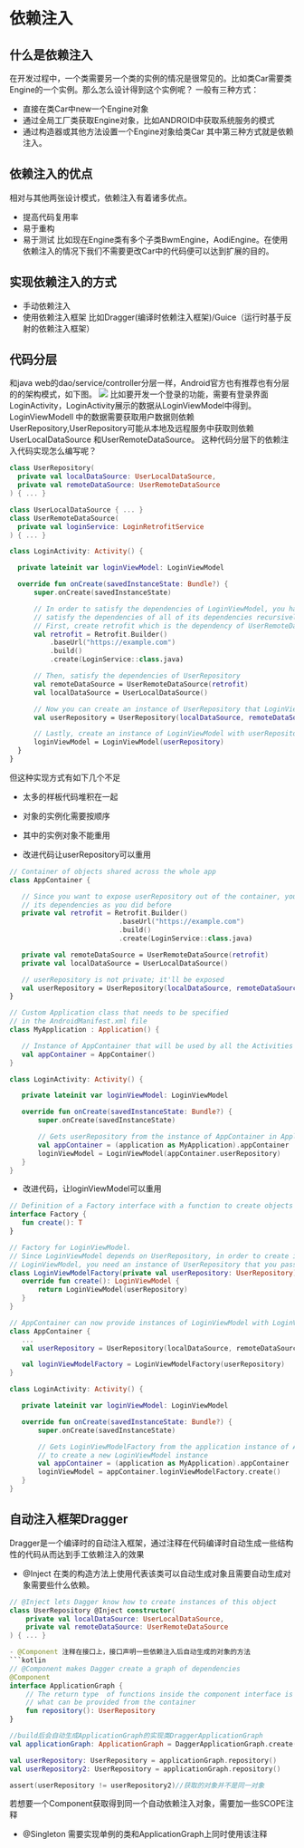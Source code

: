 # 依赖注入
## 什么是依赖注入
  在开发过程中，一个类需要另一个类的实例的情况是很常见的。比如类Car需要类Engine的一个实例。那么怎么设计得到这个实例呢？
  一般有三种方式：
  - 直接在类Car中new一个Engine对象
  - 通过全局工厂类获取Engine对象，比如ANDROID中获取系统服务的模式
  - 通过构造器或其他方法设置一个Engine对象给类Car
  其中第三种方式就是依赖注入。
  
## 依赖注入的优点
  相对与其他两张设计模式，依赖注入有着诸多优点。
  - 提高代码复用率
  - 易于重构
  - 易于测试
  比如现在Engine类有多个子类BwmEngine，AodiEngine。在使用依赖注入的情况下我们不需要更改Car中的代码便可以达到扩展的目的。
  
## 实现依赖注入的方式
- 手动依赖注入
- 使用依赖注入框架
  比如Dragger(编译时依赖注入框架)/Guice（运行时基于反射的依赖注入框架）
  
## 代码分层
  和java web的dao/service/controller分层一样，Android官方也有推荐也有分层的的架构模式，如下图。
  ![](https://developer.android.google.cn/topic/libraries/architecture/images/final-architecture.png)
  比如要开发一个登录的功能，需要有登录界面LoginActivity，LoginActivity展示的数据从LoginViewModel中得到。LoginViewModell
  中的数据需要获取用户数据则依赖UserRepository,UserRepository可能从本地及远程服务中获取则依赖UserLocalDataSource
  和UserRemoteDataSource。
  这种代码分层下的依赖注入代码实现怎么编写呢？
  ```kotlin
  class UserRepository(
    private val localDataSource: UserLocalDataSource,
    private val remoteDataSource: UserRemoteDataSource
  ) { ... }

  class UserLocalDataSource { ... }
  class UserRemoteDataSource(
    private val loginService: LoginRetrofitService
  ) { ... }
  
  class LoginActivity: Activity() {

    private lateinit var loginViewModel: LoginViewModel

    override fun onCreate(savedInstanceState: Bundle?) {
        super.onCreate(savedInstanceState)

        // In order to satisfy the dependencies of LoginViewModel, you have to also
        // satisfy the dependencies of all of its dependencies recursively.
        // First, create retrofit which is the dependency of UserRemoteDataSource
        val retrofit = Retrofit.Builder()
            .baseUrl("https://example.com")
            .build()
            .create(LoginService::class.java)

        // Then, satisfy the dependencies of UserRepository
        val remoteDataSource = UserRemoteDataSource(retrofit)
        val localDataSource = UserLocalDataSource()

        // Now you can create an instance of UserRepository that LoginViewModel needs
        val userRepository = UserRepository(localDataSource, remoteDataSource)

        // Lastly, create an instance of LoginViewModel with userRepository
        loginViewModel = LoginViewModel(userRepository)
    }
  }
  ```
 但这种实现方式有如下几个不足
 - 太多的样板代码堆积在一起
 - 对象的实例化需要按顺序
 - 其中的实例对象不能重用
 
 - 改进代码让userRepository可以重用
 ```kotlin
 // Container of objects shared across the whole app
class AppContainer {

    // Since you want to expose userRepository out of the container, you need to satisfy
    // its dependencies as you did before
    private val retrofit = Retrofit.Builder()
                            .baseUrl("https://example.com")
                            .build()
                            .create(LoginService::class.java)

    private val remoteDataSource = UserRemoteDataSource(retrofit)
    private val localDataSource = UserLocalDataSource()

    // userRepository is not private; it'll be exposed
    val userRepository = UserRepository(localDataSource, remoteDataSource)
}

// Custom Application class that needs to be specified
// in the AndroidManifest.xml file
class MyApplication : Application() {

    // Instance of AppContainer that will be used by all the Activities of the app
    val appContainer = AppContainer()
}

class LoginActivity: Activity() {

    private lateinit var loginViewModel: LoginViewModel

    override fun onCreate(savedInstanceState: Bundle?) {
        super.onCreate(savedInstanceState)

        // Gets userRepository from the instance of AppContainer in Application
        val appContainer = (application as MyApplication).appContainer
        loginViewModel = LoginViewModel(appContainer.userRepository)
    }
}
 ```
 - 改进代码，让loginViewModel可以重用
 ```kotlin
 // Definition of a Factory interface with a function to create objects of a type
interface Factory {
    fun create(): T
}

// Factory for LoginViewModel.
// Since LoginViewModel depends on UserRepository, in order to create instances of
// LoginViewModel, you need an instance of UserRepository that you pass as a parameter.
class LoginViewModelFactory(private val userRepository: UserRepository) : Factory {
    override fun create(): LoginViewModel {
        return LoginViewModel(userRepository)
    }
}

// AppContainer can now provide instances of LoginViewModel with LoginViewModelFactory
class AppContainer {
    ...
    val userRepository = UserRepository(localDataSource, remoteDataSource)

    val loginViewModelFactory = LoginViewModelFactory(userRepository)
}

class LoginActivity: Activity() {

    private lateinit var loginViewModel: LoginViewModel

    override fun onCreate(savedInstanceState: Bundle?) {
        super.onCreate(savedInstanceState)

        // Gets LoginViewModelFactory from the application instance of AppContainer
        // to create a new LoginViewModel instance
        val appContainer = (application as MyApplication).appContainer
        loginViewModel = appContainer.loginViewModelFactory.create()
    }
}
 ```

## 自动注入框架Dragger
Dragger是一个编译时的自动注入框架，通过注释在代码编译时自动生成一些结构性的代码从而达到手工依赖注入的效果
- @Inject 在类的构造方法上使用代表该类可以自动生成对象且需要自动生成对象需要些什么依赖。
```kotlin
// @Inject lets Dagger know how to create instances of this object
class UserRepository @Inject constructor(
    private val localDataSource: UserLocalDataSource,
    private val remoteDataSource: UserRemoteDataSource
) { ... }

- @Component 注释在接口上，接口声明一些依赖注入后自动生成的对象的方法
```kotlin
// @Component makes Dagger create a graph of dependencies
@Component
interface ApplicationGraph {
    // The return type  of functions inside the component interface is
    // what can be provided from the container
    fun repository(): UserRepository
}

//build后会自动生成ApplicationGraph的实现类DraggerApplicationGraph
val applicationGraph: ApplicationGraph = DaggerApplicationGraph.create()

val userRepository: UserRepository = applicationGraph.repository()
val userRepository2: UserRepository = applicationGraph.repository()

assert(userRepository != userRepository2)//获取的对象并不是同一对象
```
若想要一个Component获取得到同一个自动依赖注入对象，需要加一些SCOPE注释

- @Singleton 需要实现单例的类和ApplicationGraph上同时使用该注释
 
 

